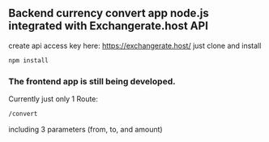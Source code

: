 ## Backend currency convert app node.js integrated with Exchangerate.host API
create api access key here: https://exchangerate.host/
just clone and install
```bash
npm install
```
### The frontend app is still being developed.

Currently just only 1 Route:
```bash
/convert
```
including 3 parameters (from, to, and amount)
